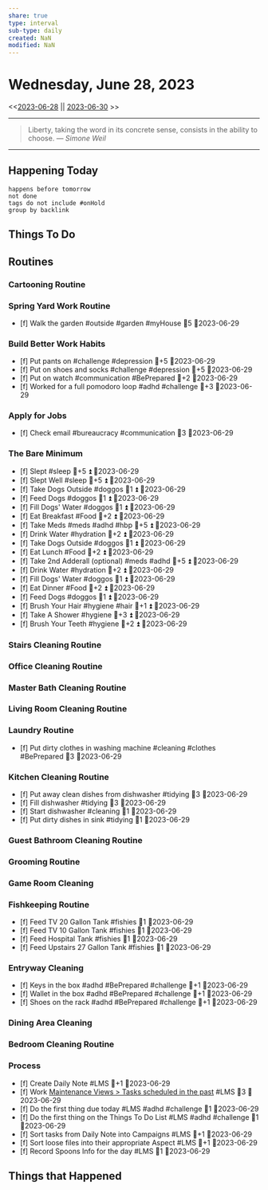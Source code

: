 ```yaml
---
share: true
type: interval
sub-type: daily
created: NaN 
modified: NaN
---
```

# Wednesday, June 28, 2023
<<[2023-06-28](2023-06-28.md) || [2023-06-30](./2023-06-30.md) >>

---

> Liberty, taking the word in its concrete sense, consists in the ability to choose.
> — <cite>Simone Weil</cite>

---
## Happening Today
```tasks
happens before tomorrow
not done
tags do not include #onHold
group by backlink
```

## Things To Do











































































































## Routines
### Cartooning Routine


### Spring Yard Work Routine
- [f] Walk the garden #outside #garden #myHouse 🥄5 📆2023-06-29


### Build Better Work Habits
- [f] Put pants on #challenge #depression 🥄+5 📆2023-06-29
- [f] Put on shoes and socks #challenge #depression 🥄+5 📆2023-06-29
- [f] Put on watch #communication #BePrepared 🥄+2 📆2023-06-29
- [f] Worked for a full pomodoro loop #adhd #challenge 🥄+3 📆2023-06-29


### Apply for Jobs
- [f] Check email #bureaucracy #communication 🥄3 📆2023-06-29


### The Bare Minimum
- [f] Slept #sleep 🥄+5 ⏫  📆2023-06-29
- [f] Slept Well #sleep 🥄+5 ⏫  📆2023-06-29
- [f] Take Dogs Outside  #doggos  🥄1 ⏫ 📆2023-06-29
- [f] Feed Dogs #doggos  🥄1 ⏫ 📆2023-06-29
- [f] Fill Dogs' Water #doggos  🥄1 ⏫ 📆2023-06-29
- [f] Eat Breakfast #Food  🥄+2 ⏫ 📆2023-06-29
- [f] Take Meds  #meds #adhd #hbp 🥄+5 ⏫ 📆2023-06-29
- [f] Drink Water #hydration 🥄+2 ⏫ 📆2023-06-29
- [f] Take Dogs Outside  #doggos 🥄1 ⏫ 📆2023-06-29
- [f] Eat Lunch #Food  🥄+2 ⏫ 📆2023-06-29
- [f] Take 2nd Adderall (optional) #meds #adhd  🥄+5 ⏫ 📆2023-06-29
- [f] Drink Water #hydration   🥄+2 ⏫ 📆2023-06-29
- [f] Fill Dogs' Water #doggos  🥄1 ⏫ 📆2023-06-29
- [f] Eat Dinner #Food  🥄+2 ⏫ 📆2023-06-29
- [f] Feed Dogs #doggos  🥄1 ⏫ 📆2023-06-29
- [f] Brush Your Hair #hygiene #hair 🥄+1 ⏫ 📆2023-06-29
- [f] Take A Shower #hygiene  🥄+3 ⏫ 📆2023-06-29
- [f] Brush Your Teeth #hygiene 🥄+2 ⏫ 📆2023-06-29


### Stairs Cleaning Routine


### Office Cleaning Routine


### Master Bath Cleaning Routine


### Living Room Cleaning Routine


### Laundry Routine
- [f] Put dirty clothes in washing machine #cleaning #clothes #BePrepared  🥄3  📆2023-06-29


### Kitchen Cleaning Routine
- [f] Put away clean dishes from dishwasher #tidying 🥄3 📆2023-06-29
- [f] Fill dishwasher #tidying 🥄3 📆2023-06-29
- [f] Start dishwasher #cleaning 🥄1 📆2023-06-29
- [f] Put dirty dishes in sink #tidying 🥄1 📆2023-06-29


### Guest Bathroom Cleaning Routine


### Grooming Routine


### Game Room Cleaning


### Fishkeeping Routine
- [f] Feed TV 20 Gallon Tank #fishies 🥄1 📆2023-06-29
- [f] Feed TV 10 Gallon Tank #fishies 🥄1 📆2023-06-29
- [f] Feed Hospital Tank #fishies 🥄1 📆2023-06-29
- [f] Feed Upstairs 27 Gallon Tank #fishies 🥄1 📆2023-06-29


### Entryway Cleaning
- [f] Keys in the box #adhd #BePrepared #challenge 🥄+1 📆2023-06-29
- [f] Wallet in the box #adhd #BePrepared #challenge 🥄+1 📆2023-06-29
- [f] Shoes on the rack #adhd #BePrepared #challenge 🥄+1 📆2023-06-29


### Dining Area Cleaning


### Bedroom Cleaning Routine


### Process
- [f] Create Daily Note #LMS 🥄+1   📆2023-06-29
- [f] Work [Maintenance Views > Tasks scheduled in the past](./Maintenance%20Views.md#Tasks%20scheduled%20in%20the%20past) #LMS  🥄3 📆2023-06-29
- [f] Do the first thing due today #LMS #adhd #challenge 🥄1 📆2023-06-29
- [f] Do the first thing on the Things To Do List #LMS #adhd #challenge 🥄1 📆2023-06-29
- [f] Sort tasks from Daily Note into Campaigns #LMS 🥄+1   📆2023-06-29
- [f] Sort loose files into their appropriate Aspect  #LMS 🥄+1   📆2023-06-29
- [f] Record Spoons Info for the day #LMS 🥄1 📆2023-06-29




## Things that Happened
